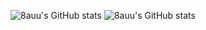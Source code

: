 ![8auu's GitHub stats](https://github-readme-stats.vercel.app/api?username=8auu&show_icons=true&theme=radical&count_private=true)
![8auu's GitHub stats](https://github-readme-stats.vercel.app/api?username=8auu&count_private=true)
